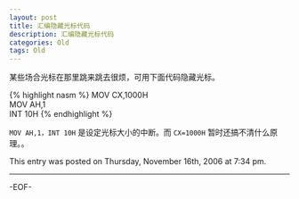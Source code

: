 ```yaml
---
layout: post
title: 汇编隐藏光标代码
description: 汇编隐藏光标代码
categories: Old
tags: Old
---
```

某些场合光标在那里跳来跳去很烦，可用下面代码隐藏光标。

{% highlight nasm %}
MOV CX,1000H  
MOV AH,1  
INT 10H
{% endhighlight %}

`MOV AH,1，INT 10H` 是设定光标大小的中断。而 `CX=1000H` 暂时还搞不清什么原理。。

This entry was posted on Thursday, November 16th, 2006 at 7:34 pm.

---



-EOF-
